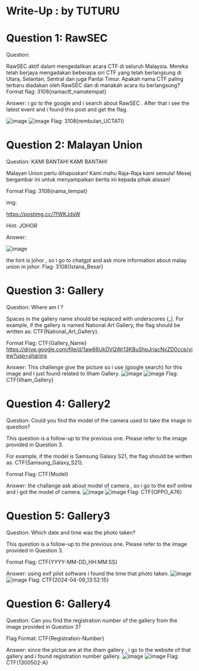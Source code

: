 # Write-Up : by TUTURU
# Question 1: RawSEC

Question:

RawSEC aktif dalam mengedalikan acara CTF di seluruh Malaysia. Mereka telah berjaya mengadakan beberapa siri CTF yang telah berlangsung di Utara, Selantan, Sentral dan juga Pantai Timur. Apakah nama CTF paling terbaru diadakan oleh RawSEC dan di manakah acara itu berlangsung? Format flag: 3108{namactf_namatempat}

Answer:
i go to the google and i search about RawSEC . After that i see the latest event and i found this post and get the flag.

![image](https://github.com/user-attachments/assets/65a23a51-53f5-4295-b4f6-7ea0150a5252)
![image](https://github.com/user-attachments/assets/8a2c0136-aa86-415c-8e83-146a95108ef6)
Flag: 3108{rembulan_UCTATI}

# Question 2: Malayan Union

Question:
KAMI BANTAH! KAMI BANTAH!

Malayan Union perlu dihapuskan! Kami mahu Raja-Raja kami semula! Mesej bergambar ini untuk menyampaikan berita ini kepada pihak atasan!

Format Flag: 3108{nama_tempat}

img:

https://postimg.cc/7fWKJdsW

Hint: JOHOR

Answer:

![image](https://github.com/user-attachments/assets/7115ee3d-da95-45fb-9d1a-433f8f84f134)

the hint is johor , so i go to chatgpt and ask more information about malay union in johor.
Flag: 3108{Istana_Besar}

# Question 3: Gallery

Question:
Where am I ?

Spaces in the gallery name should be replaced with underscores (_). For example, if the gallery is named National Art Gallery, the flag should be written as: CTF{National_Art_Gallery}.

Format Flag: CTF{Gallery_Name}
https://drive.google.com/file/d/1aw66UkDVQWr13KBuShpJriacNxZD0ccp/view?usp=sharing

Answer:
This challenge give the picture so i use (google search) for this image and i just found related to Ilham Gallery.
![image](https://github.com/user-attachments/assets/0c2cea54-bd9a-40e4-bbea-272e9dfc9b7c)
![image](https://github.com/user-attachments/assets/d0b162c0-ff5a-404c-88a1-fbe6de1b0de2)
Flag: CTF{Ilham_Gallery}

# Question 4: Gallery2

Question:
Could you find the model of the camera used to take the image in question?

This question is a follow-up to the previous one. Please refer to the image provided in Question 3.

For example, if the model is Samsung Galaxy S21, the flag should be written as: CTF{Samsung_Galaxy_S21}.

Format Flag: CTF{Model}

Answer:
the challange ask about model of camera , so i go to the exif online and i got the model of camera.
![image](https://github.com/user-attachments/assets/48720874-9334-4c3b-b5f0-9c722c072463)
![image](https://github.com/user-attachments/assets/366460b0-9ed4-4c99-b2a3-e798589e52fe)
Flag: CTF{OPPO_A76}

# Question 5: Gallery3

Question:
Which date and time was the photo taken?

This question is a follow-up to the previous one. Please refer to the image provided in Question 3.

Format Flag: CTF{YYYY-MM-DD_HH:MM:SS}

Answer:
using exif pilot software i found the time that photo taken.
![image](https://github.com/user-attachments/assets/a9fa5037-bff0-439e-98ab-8899a4dfcfd8)
![image](https://github.com/user-attachments/assets/3d5b3d63-a839-4425-90bc-76603cf6b4be)
Flag: CTF{2024-04-09_13:52:15}

# Question 6: Gallery4

Question:
Can you find the registration number of the gallery from the image provided in Question 3?

Flag Format: CTF{Registration-Number}

Answer:
since the pictue are at the ilham gallery , i go to the website of that gallery and i found registration number gallery.
![image](https://github.com/user-attachments/assets/7b56aced-a14c-4af3-912a-18c7f726347d)
![image](https://github.com/user-attachments/assets/b0eb733e-cd98-43a3-a363-3f81320e8c1e)
Flag: CTF{1300502-A}


